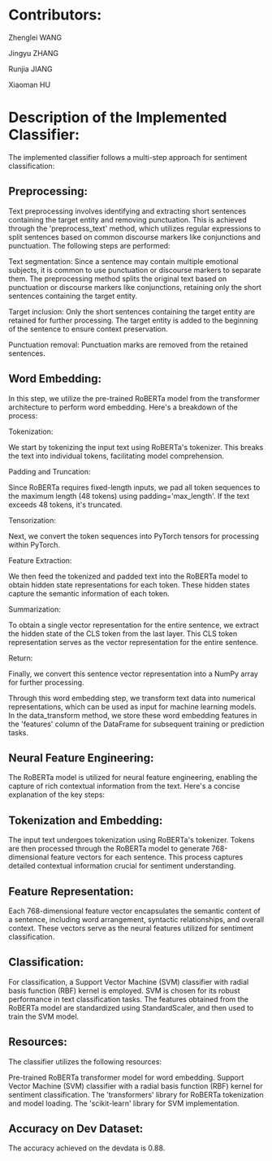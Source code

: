 # Contributors:

Zhenglei WANG

Jingyu ZHANG

Runjia JIANG

Xiaoman HU


# Description of the Implemented Classifier:

The implemented classifier follows a multi-step approach for sentiment classification:

## Preprocessing:

Text preprocessing involves identifying and extracting short sentences containing the target entity and removing punctuation. This is achieved through the 'preprocess_text' method, which utilizes regular expressions to split sentences based on common discourse markers like conjunctions and punctuation.
The following steps are performed:

Text segmentation: Since a sentence may contain multiple emotional subjects, it is common to use punctuation or discourse markers to separate them. The preprocessing method splits the original text based on punctuation or discourse markers like conjunctions, retaining only the short sentences containing the target entity.

Target inclusion: Only the short sentences containing the target entity are retained for further processing. The target entity is added to the beginning of the sentence to ensure context preservation.

Punctuation removal: Punctuation marks are removed from the retained sentences.

## Word Embedding:
 
In this step, we utilize the pre-trained RoBERTa model from the transformer architecture to perform word embedding. Here's a breakdown of the process:

Tokenization:

We start by tokenizing the input text using RoBERTa's tokenizer. This breaks the text into individual tokens, facilitating model comprehension.

Padding and Truncation:

Since RoBERTa requires fixed-length inputs, we pad all token sequences to the maximum length (48 tokens) using padding='max_length'. If the text exceeds 48 tokens, it's truncated.

Tensorization:

Next, we convert the token sequences into PyTorch tensors for processing within PyTorch.

Feature Extraction:

We then feed the tokenized and padded text into the RoBERTa model to obtain hidden state representations for each token. These hidden states capture the semantic information of each token.

Summarization:

To obtain a single vector representation for the entire sentence, we extract the hidden state of the CLS token from the last layer. This CLS token representation serves as the vector representation for the entire sentence.

Return:

Finally, we convert this sentence vector representation into a NumPy array for further processing.

Through this word embedding step, we transform text data into numerical representations, which can be used as input for machine learning models. In the data_transform method, we store these word embedding features in the 'features' column of the DataFrame for subsequent training or prediction tasks.

## Neural Feature Engineering:

The RoBERTa model is utilized for neural feature engineering, enabling the capture of rich contextual information from the text. Here's a concise explanation of the key steps:

## Tokenization and Embedding:
The input text undergoes tokenization using RoBERTa's tokenizer. Tokens are then processed through the RoBERTa model to generate 768-dimensional feature vectors for each sentence. This process captures detailed contextual information crucial for sentiment understanding.

## Feature Representation:
Each 768-dimensional feature vector encapsulates the semantic content of a sentence, including word arrangement, syntactic relationships, and overall context. These vectors serve as the neural features utilized for sentiment classification.

## Classification:

For classification, a Support Vector Machine (SVM) classifier with radial basis function (RBF) kernel is employed. SVM is chosen for its robust performance in text classification tasks. The features obtained from the RoBERTa model are standardized using StandardScaler, and then used to train the SVM model.

## Resources:

The classifier utilizes the following resources:

Pre-trained RoBERTa transformer model for word embedding.
Support Vector Machine (SVM) classifier with a radial basis function (RBF) kernel for sentiment classification.
The 'transformers' library for RoBERTa tokenization and model loading.
The 'scikit-learn' library for SVM implementation.

## Accuracy on Dev Dataset:

The accuracy achieved on the devdata is 0.88.
